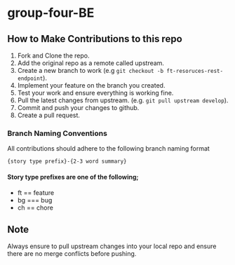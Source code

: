 # group-four-BE
## How to Make Contributions to this repo

1. Fork and Clone the repo.
2. Add the original repo as a remote called upstream.
3. Create a new branch to work (e.g `git checkout -b ft-resoruces-rest-endpoint`).
4. Implement your feature on the branch you created.
5. Test your work and ensure everything is working fine.
6. Pull the latest changes from upstream. (e.g. `git pull upstream develop`).
5. Commit and push your changes to github.
6. Create a pull request.

### Branch Naming Conventions
All contributions should adhere to the following branch naming format

`{story type prefix}-{2-3 word summary}`

#### Story type prefixes are one of the following;

* ft == feature
* bg === bug
* ch == chore

## Note
Always ensure to pull upstream changes into your local repo and ensure there are no merge conflicts before pushing.